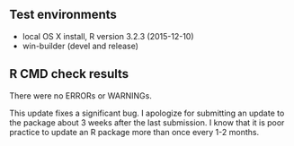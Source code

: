 ## Test environments
* local OS X install, R version 3.2.3 (2015-12-10)
* win-builder (devel and release)

## R CMD check results
There were no ERRORs or WARNINGs. 

This update fixes a significant bug.  I apologize
for submitting an update to the package about 3 weeks
after the last submission. I know that it is poor
practice to update an R package more than once every 1-2
months. 
